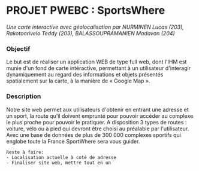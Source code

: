 # PROJET PWEBC : SportsWhere
_Une carte interactive avec géolocalisation par NURMINEN Lucas (203), Rakotoarivelo Teddy (203), BALASSOUPRAMANIEN Madavan (204)_

### Objectif
Le but est de réaliser un application WEB de type full web, dont l'IHM est munie d'un fond de carte intéractive, permettant à un utilisateur d'interagir dynamiquement au regard des informations et objets présentés spatialement sur la carte, à la manière de « Google Map ».

### Description
Notre site web permet aux utilisateurs d'obtenir en entrant une adresse et un sport, la route qu'il doivent emprunté pour pouvoir accéder au complexe le plus proche pour pouvoir le pratiquer. A disposition 3 types de routes : voiture, vélo ou à pied qui devront être choisi au préalable par l'utilisateur.
Avec une base de données de plus de 300 000 complexes sportifs qui englobe toute la France SportWhere sera vous guider.


    Reste à faire:
    - Localisation actuelle à coté de adresse
    - Finaliser site web, mettre tout en un
